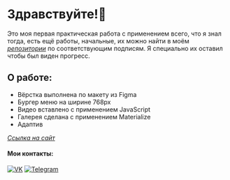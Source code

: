 # Здравствуйте!👋

Это моя первая практическая работа с применением всего, что я знал тогда, есть ещё работы, начальные, их можно найти в моём *[репозитории](https://github.com/Enz0tech?tab=repositories)* по соответствующим подписям. Я специально их оставил чтобы был виден прогресс.

## О работе:

* Вёрстка выполнена по макету из Figma
* Бургер меню на ширине 768px
* Видео вставлено с применением JavaScript
* Галерея сделана с применением Materialize
* Адаптив

*[Ссылка на сайт](https://enz0tech.github.io/site-0-practice/)*

#### Мои контакты:
[![VK](https://img.shields.io/badge/-VK-333?style=for-the-badge&logo=Vk&logoColor=27A0D9)](https://vk.com/enzotech)
[![Telegram](https://img.shields.io/badge/-Telegram-333?style=for-the-badge&logo=telegram&logoColor=27A0D9)](https://t.me/enzotech)
